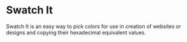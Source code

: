 # Swatch It

Swatch It is an easy way to pick colors for use in creation of websites or designs and copying their hexadecimal equivalent values.
